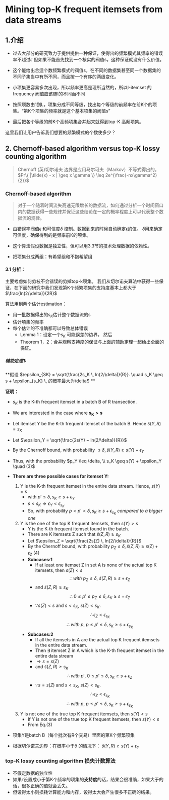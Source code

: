 # Mining top-K frequent itemsets from data streams

## 1.介绍
+ 过去大部分的研究致力于提供提供一种保证，使得出的频繁模式其频率的错误率不超过$\epsilon$
但如果不能首先找到一个核实的阀值s，这种保证就没有什么价值。

+ 这个能给出合适个数频繁模式的阀值s，在不同的数据集甚至同一个数据集的不同子集当中有所不同，而且按一个有序的两级变化。
+ 小项集更容易多次出现，所以频率更高是理所当然的，所以l-itemset 的frequency 阀值应该随l的不同而不同

+ 按照项数由1到L，项集分成不同等级，找出每个等级的前频率在前K个的项集。“第K个项集的频率就是这个基本项集的阀值s”
+ 最后把各个等级的前K个高频项集合并起来就得到top-K 高频项集。


这里我们让用户告诉我们想要的频繁模式的个数使多少？


## 2. Chernoff-based algorithm versus top-K lossy counting algorithm
> Chernoff (英)切尔诺夫 边界是应用马尔可夫（Markov）不等式得出的。
> $Pr\{ |\tilde{x} - x | \geq x \gamma \} \leq 2e^{\frac{-nx\gamma^2}{2}}$
>

### Chernoff-based algorithm
> 对于一个随着时间流失高速无限增长的数据流，如何通过分析一个时间窗口内的数据获得一些规律并保证这些结论在一定的概率程度上可以代表整个数据流的规律。

+ 由错误率阀值$\epsilon$ 和可信度$\delta$ 控制。数据到来的时候自动确定$\epsilon$的值。
$\delta$用来确定可信度，确保得到的是频率前K的项集。
+ 这个算法假设数据是独立性，但可以用3.3节的技术处理数据的依赖性。

+ 把项集分成两组：有希望组和不抱希望组

#### 3.1 分析：
主要考虑如何剪枝不会错误的剪掉top-k项集。
我们从切尔诺夫算法中获得一些保证，在下面的研究中我们发现第K个频繁项集的支持度基本上都大于$\frac{ln(2/\delta)}{2R}$

算法用到两个估计estimation：

+ 用一批数据得出的$s_K$估计整个数据流的s
+ 估计项集的频率
+ 每个估计的不准确都可以导致总体错误
    - Lemma 1：设定一个$s_K$ 可能误差的边界， 然后
    - Theorem 1，2：合并观察支持度的保证与上面的辅助定理一起给出全面的保证。


##### 辅助定理1:
**假设 $\epsilon_{SK} = \sqrt{\frac{2s_K \, ln(2/\delta)}{R}}.
\quad s_K \geq s + \epsilon_{s_K} \, 的概率最大为\delta$ **

**证明：**

+ $s_K$ is the K-th frequent itemset in a batch B of R transection.
+ We are interested in the case where $\mathbf{s_K > s}$
+ Let itemset Y be the K-th frequent itemset of the batch B. Hence $\tilde{s}(Y,R)=s_K$
+ Let $\epsilon_Y = \sqrt{\frac{2s(Y) ~ ln(2/\delta)}{R}}$
+ By the Chernoff bound, with probability $\leq \delta, \tilde{s}(Y,R) \geq s(Y) + \epsilon_Y$
+ Thus, with the probability $p_Y \leq \delta, \\
 s_K \geq s(Y) + \epsilon_Y \quad (3)$
+ **There are three possible cases for itemset Y:**
    1.  Y is the K-th frequent itemset in the entire data stream. Hence, $s(Y) = s$
        - with $p' \le \delta,  s_K \geq s + \epsilon_Y$
        - $s<s_K \Rightarrow \epsilon_Y < \epsilon_{s_K}$
        - So, with probability $p<p'<\delta, s_K \ge s + \epsilon_{s_K}$ _compared to a bigger one_
    2. Y is the one of the top K frequent itemsets, then $s(Y) \gt s$
        - Y is the K-th frequent itemset found in the batch.
        - There are K itemsets Z such that $\tilde s(Z,R) \ge s_K$
        - Let $\epsilon_Z = \sqrt{\frac{2s(Z) \, ln(2/\delta)}{R}}$
        - By the Chernoff bound, with probability $p_Z \leq \delta, \tilde{s}(Z,R) \geq s(Z) + \epsilon_Z ~ (4)$
        - **Subcases:1**
            - If at least one itemset Z in set A is none of the actual top K itemsets, then $s(Z) < s$
            $$\therefore with ~ p_Z \leq \delta, ~ \tilde{s}(Z,R) \geq s + \epsilon_Z$$
            - and $\tilde s(Z,R) \ge s_K$
            $$\therefore ~ 0\le p'\le p_Z\le \delta, s_K \ge s + \epsilon_{Z}$$
            - $\because s(Z)<s$ and $s<s_K$, $s(Z) < s_K$.
            $$\therefore \epsilon_Z < \epsilon_{s_K}$$
            $$\therefore ~ with ~ p, ~ p\le p'\le \delta, s_K \ge s + \epsilon_{s_K}$$
        - **Subcases:2**
            - If all the itemsets in A are the actual top K frequent itemsets in the entire data stream.
            - Then $\exists$ itemset Z in A which is the K-th frequent itemset in the entire data stream
            - $\Rightarrow s = s(Z)$
            - and $\tilde s(Z,R) \ge s_K$
            $$\therefore with ~ p', ~ 0\le p'\le \delta, s_K \ge s + \epsilon_{Z}$$
            - $\because s=s(Z)$ and $s<s_K$, $s(Z) < s_K$.
            $$\therefore \epsilon_Z < \epsilon_{s_K}$$
            $$\therefore ~ with ~ p, ~ p\le p'\le \delta, s_K \ge s + \epsilon_{s_K}$$
    3. Y is not one of the true top K frequent itemsets, then $s(Y) \lt s$  
        - If Y is not one of the true top K frequent itemsets, then $s(Y) < s$
        - From Eq.(3)  

+ 项集Y是batch B（每个批次有R个交易）里面的第K个频繁项集
+ 根据切尔诺夫边界：在概率小于$\delta$ 的情况下： $\tilde{s}(Y,R) \geq s(Y) + \epsilon_Y$


### top-K lossy counting algorithm 损失计数算法
+ 不假定数据的独立性
+ 如果$\epsilon$设置成小于第K个频率的项集的**支持度**的话，结果会很准确，如果大于的话，很多正确的值就会丢失。
+ 但设得太小则损耗计算能力和内存，设得太大会产生很多不正确的结果。
